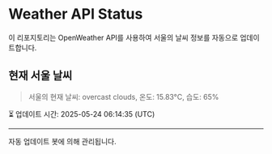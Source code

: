 
# Weather API Status

이 리포지토리는 OpenWeather API를 사용하여 서울의 날씨 정보를 자동으로 업데이트합니다.

## 현재 서울 날씨
> 서울의 현재 날씨: overcast clouds, 온도: 15.83°C, 습도: 65%

⏳ 업데이트 시간: 2025-05-24 06:14:35 (UTC)

---
자동 업데이트 봇에 의해 관리됩니다.

